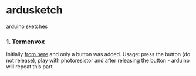 # ardusketch
arduino sketches

### 1. Termenvox
    
Initially [from here](http://wiki.amperka.ru/%D0%BA%D0%BE%D0%BD%D1%81%D0%BF%D0%B5%D0%BA%D1%82-arduino:%D1%82%D0%B5%D1%80%D0%BC%D0%B5%D0%BD%D0%B2%D0%BE%D0%BA%D1%81) 
and only a button was added. 
Usage: press the button (do not release), play with photoresistor and after releasing the button - arduino will repeat this part.